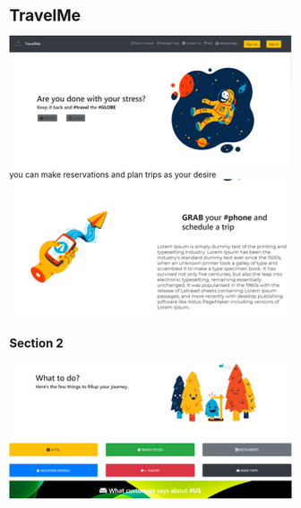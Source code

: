 # TravelMe
<img src="https://github.com/akilaliyanage/TravelMe/blob/master/src/img/Annotation%202019-10-27%20211742.png">
you can make reservations and plan trips as your desire
<img src="https://github.com/akilaliyanage/TravelMe/blob/master/src/img/sc2.PNG">
<h2>Section 2</h2>
<img src=https://github.com/akilaliyanage/TravelMe/blob/master/src/img/sh3.PNG">
